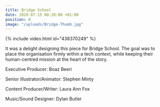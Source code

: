 ```yaml
---
title: Bridge School
date: 2020-07-15 00:20:00 +01:00
position: 0
image: "/uploads/Bridge-Thumb.jpg"
---
```


{% include video.html id="438370249" %}

It was a delight designing this piece for Bridge School. The goal was to place the organisation firmly within a tech context, while keeping their human-centred mission at the heart of the story.

Executive Producer: Boaz Beeri

Senior Illustrator/Animator: Stephen Minty

Content Producer/Writer: Laura Ann Fox

Music/Sound Designer: Dylan Butler